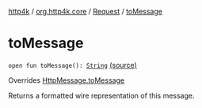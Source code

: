 [http4k](../../index.md) / [org.http4k.core](../index.md) / [Request](index.md) / [toMessage](./to-message.md)

# toMessage

`open fun toMessage(): `[`String`](https://kotlinlang.org/api/latest/jvm/stdlib/kotlin/-string/index.html) [(source)](https://github.com/http4k/http4k/blob/master/http4k-core/src/main/kotlin/org/http4k/core/http.kt#L211)

Overrides [HttpMessage.toMessage](../-http-message/to-message.md)

Returns a formatted wire representation of this message.

